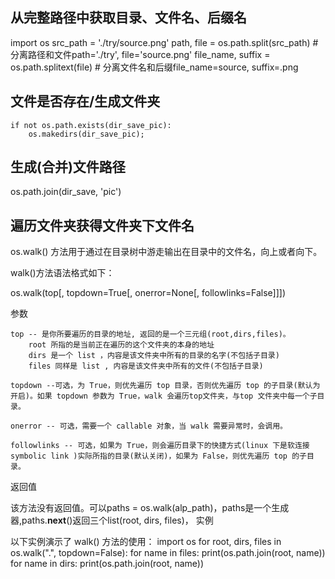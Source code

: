 ## 从完整路径中获取目录、文件名、后缀名
import os
src_path = './try/source.png'
path, file = os.path.split(src_path)  # 分离路径和文件path='./try', file='source.png'
file_name, suffix = os.path.splitext(file)  # 分离文件名和后缀file_name=source, suffix=.png
## 文件是否存在/生成文件夹 
    if not os.path.exists(dir_save_pic): 
        os.makedirs(dir_save_pic); 
## 生成(合并)文件路径
os.path.join(dir_save, 'pic')
## 遍历文件夹获得文件夹下文件名
os.walk() 方法用于通过在目录树中游走输出在目录中的文件名，向上或者向下。

walk()方法语法格式如下：

os.walk(top[, topdown=True[, onerror=None[, followlinks=False]]])

参数

    top -- 是你所要遍历的目录的地址, 返回的是一个三元组(root,dirs,files)。
        root 所指的是当前正在遍历的这个文件夹的本身的地址
        dirs 是一个 list ，内容是该文件夹中所有的目录的名字(不包括子目录)
        files 同样是 list , 内容是该文件夹中所有的文件(不包括子目录)

    topdown --可选，为 True，则优先遍历 top 目录，否则优先遍历 top 的子目录(默认为开启)。如果 topdown 参数为 True，walk 会遍历top文件夹，与top 文件夹中每一个子目录。

    onerror -- 可选，需要一个 callable 对象，当 walk 需要异常时，会调用。

    followlinks -- 可选，如果为 True，则会遍历目录下的快捷方式(linux 下是软连接 symbolic link )实际所指的目录(默认关闭)，如果为 False，则优先遍历 top 的子目录。

返回值

该方法没有返回值。可以paths = os.walk(alp_path)，paths是一个生成器,paths.__next__()返回三个list(root, dirs, files)，
实例

以下实例演示了 walk() 方法的使用：
        import os
        for root, dirs, files in os.walk(".", topdown=False):
            for name in files:
                print(os.path.join(root, name))
            for name in dirs:
                print(os.path.join(root, name))
